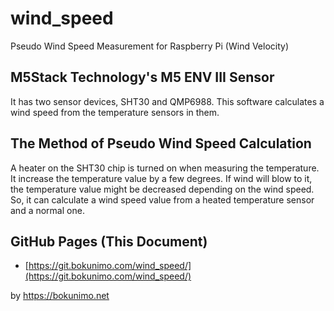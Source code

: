 # wind_speed

Pseudo Wind Speed Measurement for Raspberry Pi (Wind Velocity)

## M5Stack Technology's M5 ENV III Sensor
It has two sensor devices, SHT30 and QMP6988.
This software calculates a wind speed from the temperature sensors in them.

## The Method of Pseudo Wind Speed Calculation

A heater on the SHT30 chip is turned on when measuring the temperature.
It increase the temperature value by a few degrees.
If wind will blow to it, the temperature value might be decreased depending on the wind speed.
So, it can calculate a wind speed value from a heated temperature sensor and a normal one.

## GitHub Pages (This Document)

* [https://git.bokunimo.com/wind_speed/](https://git.bokunimo.com/wind_speed/)

by <https://bokunimo.net>
